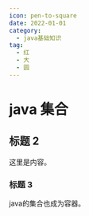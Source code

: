 ```yaml
---
icon: pen-to-square
date: 2022-01-01
category:
  - java基础知识
tag:
  - 红
  - 大
  - 圆
---
```


# java 集合

## 标题 2

这里是内容。

### 标题 3

java的集合也成为容器。